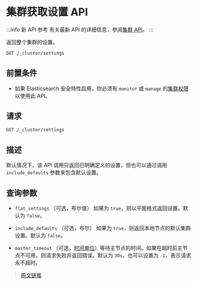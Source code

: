 # 集群获取设置 API

:::info 新 API 参考
有关最新 API 的详细信息，参阅[集群 API](https://www.elastic.co/docs/api/doc/elasticsearch/v8/group/endpoint-cluster)。
:::

返回整个集群的设置。

```bash
GET /_cluster/settings
```

## 前置条件

- 如果 Elasticsearch 安全特性启用，你必须有 `monitor` 或 `manage` 的[集群权限](/secure_the_elastic_statck/user_authorization/security_privileges#集群权限)以使用此 API。

## 请求

```bash
GET /_cluster/settings
```

## 描述

默认情况下，该 API 调用只返回已明确定义的设置，但也可以通过调用 `include_defaults` 参数来包含默认设置。

## 查询参数

- `flat_settings`
    （可选，布尔值） 如果为 `true`，则以平面格式返回设置。默认为 `false`。

- `include_defaults`
    （可选，布尔） 如果为 `true`，则返回本地节点的默认集群设置。默认为 `false`。

- `master_timeout`
    （可选，[时间单位](/rest_apis/api_convention/common_options.html#时间单位)）等待主节点的时间。如果在超时前主节点不可用，则请求失败并返回错误。默认为 `30s`。也可以设置为 `-1`，表示请求永不超时。

> [原文链接](https://www.elastic.co/guide/en/elasticsearch/reference/8.18/cluster-get-settings.html)
